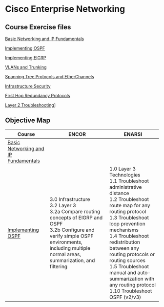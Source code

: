 # Cisco Enterprise Networking

## Course Exercise files

[Basic Networking and IP Fundamentals](basic-networking-ip-fundamentals)

[Implementing OSPF](implementing-ospf)

[Implementing EIGRP](implementing-eigrp)

[VLANs and Trunking](vlans-trunking)

[Spanning Tree Protocols and EtherChannels](spanning-tree-protocols-etherchannels)

[Infrastructure Security](infrastructure-security)

[First Hop Redundancy Protocols](first-hop-redundancy-protocols)

[Layer 2 Troubleshooting](layer-2-troubleshooting)]

## Objective Map

| Course | ENCOR | ENARSI |
|--------------------------------------|-----------------------------------------------------------------------------------------------------------------------------------------------------------------------------------------------------------|------------------------------------------------------------------------------------------------------------------------------------------------------------------------------------------------------------------------------------------------------------------------------------------------------------------------------------------------------------------------------|
| [Basic Networking and IP Fundamentals](basic-networking-ip-fundamentals) |  |  |
| [Implementing OSPF](implementing-ospf) | 3.0 Infrastructure<br>3.2 Layer 3<br>3.2a Compare routing concepts of EIGRP and OSPF<br>3.2b Configure and verify simple OSPF environments, including multiple normal areas, summarization, and filtering | 1.0 Layer 3 Technologies<br>1.1 Troubleshoot administrative distance<br>1.2 Troubleshoot route map for any routing protocol<br>1.3 Troubleshoot loop prevention mechanisms<br>1.4 Troubleshoot redistribution between any routing protocols or routing sources<br>1.5 Troubleshoot manual and auto-summarization with any routing protocol<br>1.10 Troubleshoot OSPF (v2/v3) |